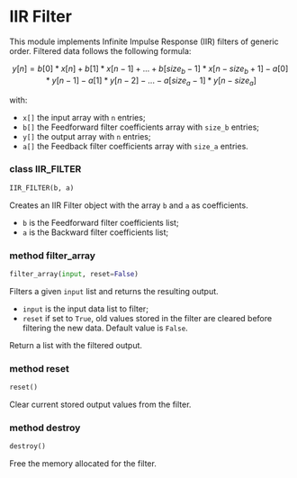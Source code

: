 # IIR Filter

This module implements Infinite Impulse Response (IIR) filters of generic order.
Filtered data follows the following formula:
```math
y[n] = b[0] * x[n] + b[1] * x[n-1] + ... + b[size_b - 1] * x[n - size_b + 1]
    - a[0] * y[n-1] - a[1] * y[n-2] - ... - a[size_a - 1] * y[n - size_a]
```
with:

* `x[]` the input array with `n` entries;
* `b[]` the Feedforward filter coefficients array with `size_b` entries;
* `y[]` the output array with `n` entries;
* `a[]` the Feedback filter coefficients array with `size_a` entries.

### class IIR_FILTER
```python
IIR_FILTER(b, a)
```
Creates an IIR Filter object with the array `b` and `a` as coefficients.

* `b` is the Feedforward filter coefficients list;
* `a` is the Backward filter coefficients list;

### method filter_array
```python
filter_array(input, reset=False)
```
Filters a given `input` list and returns the resulting output.

* `input` is the input data list to filter;
* `reset` if set to `True`, old values stored in the filter are cleared before filtering the new data. Default value is `False`.

Return a list with the filtered output.

### method reset
```python
reset()
```
Clear current stored output values from the filter.

### method destroy
```python
destroy()
```
Free the memory allocated for the filter.